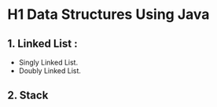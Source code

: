 # H1 Data Structures Using Java
## 1. Linked List : 
- Singly Linked List.
- Doubly Linked List. 

## 2. Stack